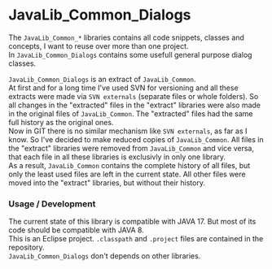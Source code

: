 # JavaLib_Common_Dialogs
The `JavaLib_Common_*` libraries contains all code snippets, classes and concepts, I want to reuse over more than one project.  
In `JavaLib_Common_Dialogs` contains some usefull general purpose dialog classes.  

`JavaLib_Common_Dialogs` is an extract of `JavaLib_Common`.  
At first and for a long time I've used SVN for versioning and all these extracts were made via `SVN externals` (separate files or whole folders).
So all changes in the "extracted" files in the "extract" libraries were also made in the original files of `JavaLib_Common`.
The "extracted" files had the same full history as the original ones.  
Now in GIT there is no similar mechanism like `SVN externals`, as far as I know.
So I've decided to make reduced copies of `JavaLib_Common`.
All files in the "extract" libraries were removed from `JavaLib_Common` and vice versa,
that each file in all these libraries is exclusivly in only one library.  
As a result, `JavaLib_Common` contains the complete history of all files, but only the least used files are left in the current state.
All other files were moved into the "extract" libraries, but without their history.

### Usage / Development
The current state of this library is compatible with JAVA 17. But most of its code should be compatible with JAVA 8.  
This is an Eclipse project. `.classpath` and `.project` files are contained in the repository.  
`JavaLib_Common_Dialogs` don't depends on other libraries.
